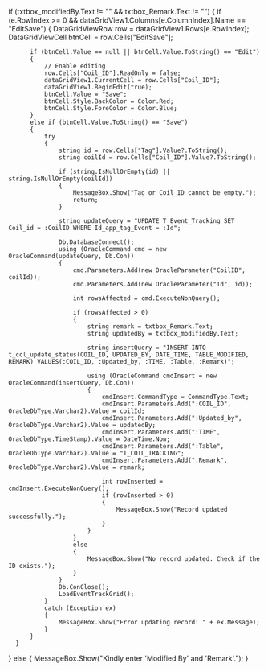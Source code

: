   if (txtbox_modifiedBy.Text != "" && txtbox_Remark.Text != "")
  {
      if (e.RowIndex >= 0 && dataGridView1.Columns[e.ColumnIndex].Name == "EditSave")
      {
          DataGridViewRow row = dataGridView1.Rows[e.RowIndex];
          DataGridViewCell btnCell = row.Cells["EditSave"];

          if (btnCell.Value == null || btnCell.Value.ToString() == "Edit")
          {
              // Enable editing
              row.Cells["Coil_ID"].ReadOnly = false;
              dataGridView1.CurrentCell = row.Cells["Coil_ID"];
              dataGridView1.BeginEdit(true);
              btnCell.Value = "Save";
              btnCell.Style.BackColor = Color.Red;
              btnCell.Style.ForeColor = Color.Blue;
          }
          else if (btnCell.Value.ToString() == "Save")
          {
              try
              {
                  string id = row.Cells["Tag"].Value?.ToString();
                  string coilId = row.Cells["Coil_ID"].Value?.ToString();

                  if (string.IsNullOrEmpty(id) || string.IsNullOrEmpty(coilId))
                  {
                      MessageBox.Show("Tag or Coil_ID cannot be empty.");
                      return;
                  }

                  string updateQuery = "UPDATE T_Event_Tracking SET Coil_id = :CoilID WHERE Id_app_tag_Event = :Id";

                  Db.DatabaseConnect();
                  using (OracleCommand cmd = new OracleCommand(updateQuery, Db.Con))
                  {
                      cmd.Parameters.Add(new OracleParameter("CoilID", coilId));
                      cmd.Parameters.Add(new OracleParameter("Id", id));

                      int rowsAffected = cmd.ExecuteNonQuery();

                      if (rowsAffected > 0)
                      {
                          string remark = txtbox_Remark.Text;
                          string updatedBy = txtbox_modifiedBy.Text;

                          string insertQuery = "INSERT INTO t_ccl_update_status(COIL_ID, UPDATED_BY, DATE_TIME, TABLE_MODIFIED, REMARK) VALUES(:COIL_ID, :Updated_by, :TIME, :Table, :Remark)";

                          using (OracleCommand cmdInsert = new OracleCommand(insertQuery, Db.Con))
                          {
                              cmdInsert.CommandType = CommandType.Text;
                              cmdInsert.Parameters.Add(":COIL_ID", OracleDbType.Varchar2).Value = coilId;
                              cmdInsert.Parameters.Add(":Updated_by", OracleDbType.Varchar2).Value = updatedBy;
                              cmdInsert.Parameters.Add(":TIME", OracleDbType.TimeStamp).Value = DateTime.Now;
                              cmdInsert.Parameters.Add(":Table", OracleDbType.Varchar2).Value = "T_COIL_TRACKING";
                              cmdInsert.Parameters.Add(":Remark", OracleDbType.Varchar2).Value = remark;

                              int rowInserted = cmdInsert.ExecuteNonQuery();
                              if (rowInserted > 0)
                              {
                                  MessageBox.Show("Record updated successfully.");
                              }
                          }
                      }
                      else
                      {
                          MessageBox.Show("No record updated. Check if the ID exists.");
                      }
                  }
                  Db.ConClose();
                  LoadEventTrackGrid();
              }
              catch (Exception ex)
              {
                  MessageBox.Show("Error updating record: " + ex.Message);
              }
          }
      }
  }
  else
  {
      MessageBox.Show("Kindly enter 'Modified By' and 'Remark'.");
  }
